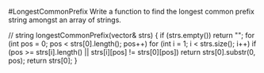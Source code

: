 #LongestCommonPrefix
Write a function to find the longest common prefix string amongst an array of strings.


//
string longestCommonPrefix(vector<string>& strs) 
{
        if (strs.empty()) return "";
        for (int pos = 0; pos < strs[0].length(); pos++)
            for (int i = 1; i < strs.size(); i++)
                if (pos >= strs[i].length() || strs[i][pos] != strs[0][pos])
                    return strs[0].substr(0, pos);
        return strs[0];
}
